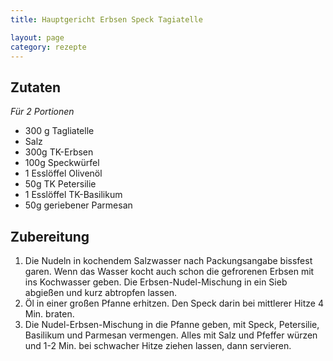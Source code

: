 ```yaml
---
title: Hauptgericht Erbsen Speck Tagiatelle

layout: page
category: rezepte
---
```


Zutaten
-------
*Für 2 Portionen*

- 300 g Tagliatelle
- Salz
- 300g TK-Erbsen
- 100g Speckwürfel
- 1 Esslöffel Olivenöl
- 50g TK Petersilie
- 1 Esslöffel TK-Basilikum
- 50g geriebener Parmesan

Zubereitung
-----------
1. Die Nudeln in kochendem Salzwasser nach Packungsangabe bissfest garen. Wenn das Wasser kocht auch schon die gefrorenen Erbsen mit ins Kochwasser geben.
Die Erbsen-Nudel-Mischung in ein Sieb abgießen und kurz abtropfen lassen.
2. Öl in einer großen Pfanne erhitzen. Den Speck darin bei mittlerer Hitze 4 Min. braten.
3. Die Nudel-Erbsen-Mischung in die Pfanne geben, mit Speck, Petersilie, Basilikum und Parmesan vermengen. 
Alles mit Salz und Pfeffer würzen und 1-2 Min. bei schwacher Hitze ziehen lassen, dann servieren.
